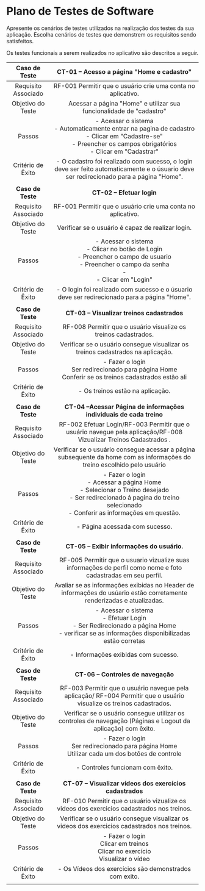 # Plano de Testes de Software

Apresente os cenários de testes utilizados na realização dos testes da sua aplicação. Escolha cenários de testes que demonstrem os requisitos sendo satisfeitos.

Os testes funcionais a serem realizados no aplicativo são descritos a seguir.
 
| **Caso de Teste** 	| **CT-01 – Acesso a página "Home e cadastro"** 	|
|:---:	|:---:	|
|	Requisito Associado 	| RF-001	Permitir que o usuário crie uma conta no aplicativo. |
| Objetivo do Teste 	| Acessar a página "Home" e utilizar sua funcionalidade de "cadastro" |
| Passos 	| - Acessar o sistema <br> - Automaticamente entrar na pagina de cadastro<br> - Clicar em "Cadastre-se" <br> - Preencher os campos obrigatórios <br> - Clicar em "Cadastrar" |
|Critério de Êxito | - O cadastro foi realizado com sucesso, o login deve ser feito automaticamente e o úsuario deve ser redirecionado para a página "Home". |
|  	|  	|
| **Caso de Teste** 	| **CT-02 – Efetuar login**	|
|Requisito Associado | RF-001	Permitir que o usuário crie uma conta no aplicativo.|
| Objetivo do Teste 	| Verificar se o usuário é capaz de realizar login. |
| Passos 	| - Acessar o sistema <br> - Clicar no botão de Login <br> - Preencher o campo de usuario <br> - Preencher o campo da senha <br> - <br> - Clicar em "Login" |
|Critério de Êxito | - O login foi realizado com sucesso e o úsuario deve ser redirecionado para a página "Home". |
|  	|  	|
 | **Caso de Teste** 	| **CT-03 – Visualizar treinos cadastrados**	|
|Requisito Associado | RF-008	Permitir que o usuário visualize os treinos cadastrados. |
| Objetivo do Teste 	| Verificar se o usuário consegue visualizar os treinos cadastrados na aplicação. |
| Passos 	| - Fazer o login <br> Ser redirecionado para página Home <br> Conferir se os treinos cadastrados estão ali <br>
|Critério de Êxito | - Os treinos estão na aplicação. |
|  	|  	|
| **Caso de Teste** 	| **CT-04 –Acessar Página de informações individuais de cada treino**	|
|Requisito Associado | RF-002 Efetuar Login/RF-003 Permitir que o usuário navegue pela aplicação/RF-008	Vizualizar Treinos Cadastrados . |
| Objetivo do Teste 	| Verificar se o usuário consegue acessar a página subsequente da home com as informações do treino escolhido pelo usuário |
| Passos 	| - Fazer o login <br> - Acessar a página Home <br> - Selecionar o Treino desejado <br> - Ser redirecionado á pagina do treino selecionado <br> - Conferir as informações em questão. |
|Critério de Êxito | - Página acessada com sucesso. |
|  	|  	|
| **Caso de Teste** 	| **CT-05 – Exibir informações do usuário.**	|
|Requisito Associado | RF-005	Permitir que o usuario vizualize suas informações de perfil como nome e foto cadastradas em seu perfil. |
| Objetivo do Teste 	| Avaliar se as informações exibidas no Header de informações do usúario estão corretamente renderizadas e atualizadas. |
| Passos 	| - Acessar o sistema <br> - Efetuar Login <br> - Ser Redirecionado a página Home <br> - verificar se as informações disponibilizadas estão corretas <br> |
|Critério de Êxito | - Informações exibidas com sucesso. |
|  	|  	|
| **Caso de Teste** 	| **CT-06 – Controles de navegação**	|
|Requisito Associado | RF-003 Permitir que o usuário navegue pela aplicação/ RF-004	Permitir que o usuário visualize os treinos cadastrados. |
| Objetivo do Teste 	| Verificar se o usuário consegue utilizar os controles de navegação (Páginas e Logout da aplicação) com êxito. |
| Passos 	| - Fazer o login <br> Ser redirecionado para página Home <br> Utilizar cada um dos botões de controle <br>
|Critério de Êxito | - Controles funcionam com êxito. |
|  	|  	|
 | **Caso de Teste** 	| **CT-07 – Visualizar vídeos dos exercícios cadastrados**	|
|Requisito Associado | RF-010	Permitir que o usuário vizualize os videos dos exercicios cadastrados nos treinos. |
| Objetivo do Teste 	| Verificar se o usuário consegue visualizar os videos dos exercicios cadastrados nos treinos. |
| Passos 	| - Fazer o login <br> Clicar em treinos <br> Clicar no exercício <br> Visualizar o vídeo <br>
|Critério de Êxito | - Os Vídeos dos exercícios são demonstrados com exito. |
|  	|  	|
